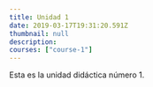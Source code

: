 ```yaml
---
title: Unidad 1
date: 2019-03-17T19:31:20.591Z
thumbnail: null
description:
courses: ["course-1"] 
---
```

Esta es la unidad didáctica número 1.
